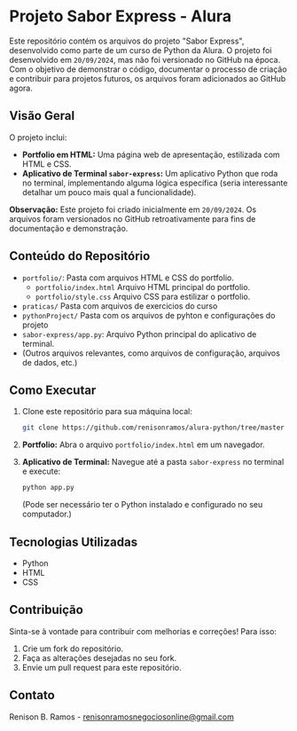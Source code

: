 # Projeto Sabor Express - Alura

Este repositório contém os arquivos do projeto "Sabor Express", desenvolvido como parte de um curso de Python da Alura. O projeto foi desenvolvido em `20/09/2024`, mas não foi versionado no GitHub na época. Com o objetivo de demonstrar o código, documentar o processo de criação e contribuir para projetos futuros, os arquivos foram adicionados ao GitHub agora.

## Visão Geral

O projeto inclui:

-   **Portfolio em HTML:** Uma página web de apresentação, estilizada com HTML e CSS.
-   **Aplicativo de Terminal `sabor-express`:** Um aplicativo Python que roda no terminal, implementando alguma lógica específica (seria interessante detalhar um pouco mais qual a funcionalidade).
    
**Observação:** Este projeto foi criado inicialmente em `20/09/2024`. Os arquivos foram versionados no GitHub retroativamente para fins de documentação e demonstração.

## Conteúdo do Repositório

-   `portfolio/`: Pasta com arquivos HTML e CSS do portfolio.
    - `portfolio/index.html` Arquivo HTML principal do portfolio.
    - `portfolio/style.css` Arquivo CSS para estilizar o portfolio.
-   `praticas/` Pasta com arquivos de exercicios do curso
-   `pythonProject/` Pasta com os arquivos de pyhton e configurações do projeto
-   `sabor-express/app.py`: Arquivo Python principal do aplicativo de terminal.
-   (Outros arquivos relevantes, como arquivos de configuração, arquivos de dados, etc.)

## Como Executar

1.  Clone este repositório para sua máquina local:

    ```bash
    git clone https://github.com/renisonramos/alura-python/tree/master
    ```
2.  **Portfolio:** Abra o arquivo `portfolio/index.html` em um navegador.
3.  **Aplicativo de Terminal:** Navegue até a pasta `sabor-express` no terminal e execute:

    ```bash
    python app.py
    ```
    (Pode ser necessário ter o Python instalado e configurado no seu computador.)

## Tecnologias Utilizadas

-   Python
-   HTML
-   CSS

## Contribuição

Sinta-se à vontade para contribuir com melhorias e correções! Para isso:

1.  Crie um fork do repositório.
2.  Faça as alterações desejadas no seu fork.
3.  Envie um pull request para este repositório.


## Contato

Renison B. Ramos - renisonramosnegociosonline@gmail.com
